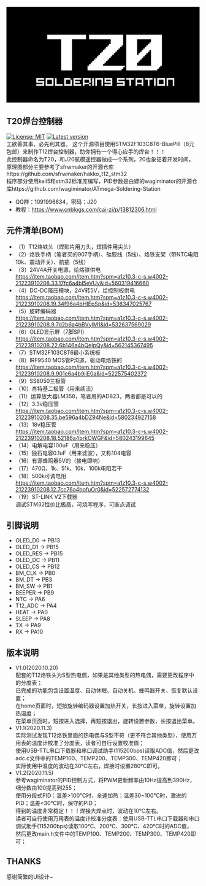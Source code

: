 ![T20](./doc/logo.png)<br>
## T20焊台控制器
[![License: MIT](https://img.shields.io/badge/License-MIT-blue.svg)](https://www.gnu.org/licenses/mit)
[![Latest version](https://img.shields.io/github/v/release/Cai-Zi/STM32_T12_Controller)](https://github.com/Cai-Zi/STM32_T12_Controller/releases)
<br>工欲善其事，必先利其器。
这个开源项目使用STM32F103C8T6-BluePill（8元包邮）来制作T12焊台控制器，助你拥有一个得心应手的焊台！！！<br>
此控制器命名为T20，和J20航模遥控器做成一个系列，20也象征着开发时间。<br>
原理图部分主要参考了sfrwmaker的开源仓库https://github.com/sfrwmaker/hakko_t12_stm32<br>
程序部分使用keil5和stm32标准库编写，PID参数是白嫖的wagiminator的开源仓库https://github.com/wagiminator/ATmega-Soldering-Station<br>
- QQ群：1091996634，密码：J20
- 教程：https://www.cnblogs.com/cai-zi/p/13812306.html
## 元件清单(BOM)
- （1）T12烙铁头（焊贴片用刀头，焊插件用尖头）
- （2）烙铁手柄（笔者买的907手柄）、硅胶线（5线）、烙铁支架（带NTC电阻10k、震动开关）、航插（5线）
- （3）24V4A开关电源，给烙铁供电<br>
https://item.taobao.com/item.htm?spm=a1z10.3-c-s.w4002-21223910208.33.17fc6a4bl5eVUy&id=560319416660
- （4）DC-DC降压模块，24V转5V，给控制板供电<br>
https://item.taobao.com/item.htm?spm=a1z10.3-c-s.w4002-21223910208.19.34f96a4bHIEpSp&id=536347025767
- （5）旋转编码器<br>
https://item.taobao.com/item.htm?spm=a1z10.3-c-s.w4002-21223910208.9.7d2b6a4bBVyIM1&id=532637569029
- （6）OLED显示屏（7脚SPI）<br>
https://item.taobao.com/item.htm?spm=a1z10.3-c-s.w4002-21223910208.22.6b146a4bQeIpQy&id=562145367495
- （7）STM32F103C8T6最小系统板
- （8）IRF9540 MOS管P沟道，驱动电烙铁的<br>
https://item.taobao.com/item.htm?spm=a1z10.3-c-s.w4002-21223910208.9.901e6a4b9iiE0a&id=522575402372
- （9）SS8050三极管
- （10）肖特基二极管（用来续流）
- （11）运算放大器LM358，笔者用的AD823，两者都是可以的
- （12）3.3v稳压管<br>
https://item.taobao.com/item.htm?spm=a1z10.3-c-s.w4002-21223910208.35.be596a4bDZ94Ne&id=580234927158
- （13）18v稳压管<br>
https://item.taobao.com/item.htm?spm=a1z10.3-c-s.w4002-21223910208.18.52186a4brkOWGF&id=580243199645
- （14）电解电容100uF（用来稳压）
- （15）独石电容0.1uF（用来滤波），又称104电容 
- （16）有源蜂鸣器5V的（接电即响） 
- （17）470Ω、1k、51k、10k、100k电阻若干
- （18）500k可调电阻<br>
https://item.taobao.com/item.htm?spm=a1z10.3-c-s.w4002-21223910208.12.7cc76a4bofuOr0&id=522572774132
- （19）ST-LINK V2下载器<br>
调试STM32性价比极高，可烧写程序，可断点调试
## 引脚说明
- OLED_D0  -> PB13
- OLED_D1	 -> PB15
- OLED_RES -> PB15
- OLED_DC -> PB11
- OLED_CS -> PB12
- BM_CLK -> PB0
- BM_DT  -> PB3
- BM_SW  -> PB1
- BEEPER -> PB9
- NTC 	  -> PA6
- T12_ADC -> PA4
- HEAT 	  -> PA0
- SLEEP 	-> PA8
- TX -> PA9
- RX -> PA10
## 版本说明
- V1.0(2020.10.20)<br>
配套的T12烙铁头为S型热电偶，如果是其他类型的热电偶，需要更改程序中的分度表；<br>
已完成的功能包含设置温度、自动休眠、自动关机、蜂鸣器开关、恢复默认设置；<br>
在home页面时，短按旋转编码器设置加热开关，长按进入菜单，旋转设置加热温度；<br>
在菜单页面时，短按进入选择，再短按退出，旋转设置参数，长按退出菜单。<br>
- V1.1(2020.11.3)<br>
实际测试发现T12烙铁里面的热电偶与S型不符（更不符合其他类型），使用万用表的温度计校准了分度表，读者可自行设置校准值；<br>
使用USB-TTL串口下载器和串口调试助手(115200bps)读取ADC值，然后更改adc.c文件中的TEMP100、TEMP200、TEMP300、TEMP420即可；<br>
实际使用中温度的波动在30℃左右，焊接时设置280℃即可。<br>
- V1.2(2020.11.5)<br>
参考wagiminator的PID控制方式，将PWM更新频率由10Hz提高到390Hz，细分数由100提高到255；<br>
使用分段式PID：温差>100℃时，全速加热；温差30~100℃时，激进的PID；温差<30℃时，保守的PID；<br>
得到的温度非常稳定！！！焊接大焊点时，波动在10℃左右。<br>
读者可自行使用万用表的温度计校准分度表：使用USB-TTL串口下载器和串口调试助手(115200bps)读取100℃、200℃、300℃、420℃时的ADC值，<br>
然后更改main.h文件中的TEMP100、TEMP200、TEMP300、TEMP420即可；<br>
## THANKS
感谢简繁的UI设计~
